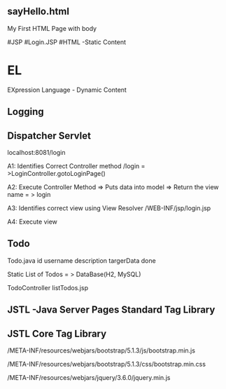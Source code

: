## sayHello.html
<html>
<head>
<title>My First HTML Page</title>
</head>
<body>
My First HTML Page with body
</body>
</html>

#JSP
#Login.JSP
#HTML -Static Content
# EL
EXpression Language - Dynamic Content
## Logging

## Dispatcher Servlet
localhost:8081/login

A1: Identifies Correct Controller method
/login = >LoginController.gotoLoginPage()

A2: Execute Controller Method
=> Puts data into model
=> Return the view name = > login

A3: Identifies correct view using View Resolver
/WEB-INF/jsp/login.jsp

A4: Execute view 

## Todo
Todo.java
id
username
description
targerData
done

Static List of Todos = > DataBase(H2, MySQL)


TodoController
listTodos.jsp

## JSTL -Java Server Pages Standard Tag Library
## JSTL Core Tag Library 

/META-INF/resources/webjars/bootstrap/5.1.3/js/bootstrap.min.js

/META-INF/resources/webjars/bootstrap/5.1.3/css/bootstrap.min.css

/META-INF/resources/webjars/jquery/3.6.0/jquery.min.js







